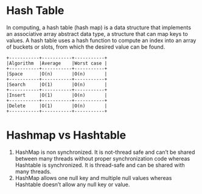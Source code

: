# Hash Table

In computing, a hash table (hash map) is a data structure that implements an associative array abstract data type, a structure that can map keys to values. A hash table uses a hash function to compute an index into an array of buckets or slots, from which the desired value can be found.

	+-----------+-----------+-----------+
	|Algorithm  |Average    |Worst case |
	+-----------+-----------+-----------+
	|Space      |O(n)       |O(n)       |
	+-----------+-----------+-----------+
	|Search     |O(1)       |O(n)       |
	+-----------+-----------+-----------+
	|Insert     |O(1)       |O(n)       |
	+-----------+-----------+-----------+
	|Delete     |O(1)       |O(n)       |
	+-----------+-----------+-----------+
	
	
# Hashmap vs Hashtable
1. HashMap is non synchronized. It is not-thread safe and can’t be shared between many threads without proper synchronization code whereas Hashtable is synchronized. It is thread-safe and can be shared with many threads.
2. HashMap allows one null key and multiple null values whereas Hashtable doesn’t allow any null key or value.